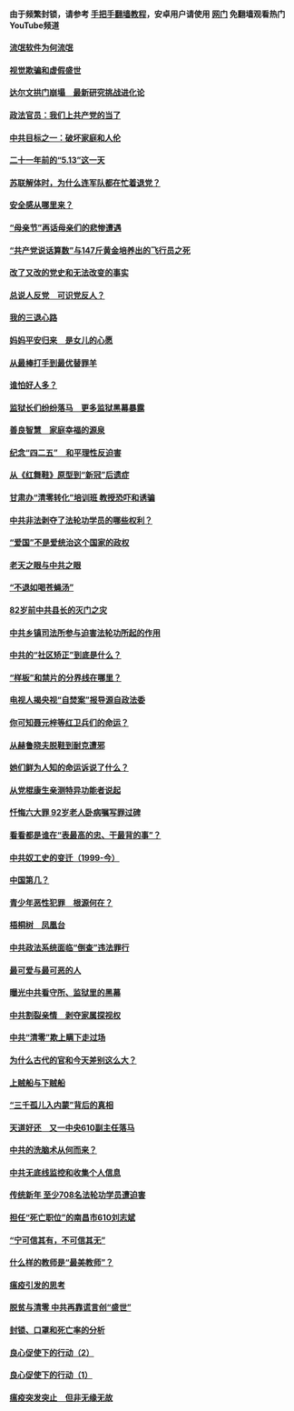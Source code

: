 #### 由于频繁封锁，请参考 [手把手翻墙教程](https://github.com/gfw-breaker/guides/wiki/)，安卓用户请使用 [网门](https://github.com/gfw-breaker/nogfw/blob/master/dl.md?t=06050201) 免翻墙观看热门YouTube频道 

#### [流氓软件为何流氓](../pages/19/426531.md?t=06050201) 

#### [视觉欺骗和虚假盛世](../pages/19/426443.md?t=06050201) 

#### [达尔文拱门崩塌　最新研究挑战进化论](../pages/19/426009.md?t=06050201) 

#### [政法官员：我们上共产党的当了](../pages/19/425351.md?t=06050201) 

#### [中共目标之一：破坏家庭和人伦](../pages/19/424454.md?t=06050201) 

#### [二十一年前的“5.13”这一天](../pages/19/424814.md?t=06050201) 

#### [苏联解体时，为什么连军队都在忙着退党？](../pages/19/424335.md?t=06050201) 

#### [安全感从哪里来？](../pages/19/424336.md?t=06050201) 

#### [“母亲节”再话母亲们的悲惨遭遇](../pages/19/424234.md?t=06050201) 

#### [“共产党说话算数”与147斤黄金培养出的飞行员之死](../pages/19/424115.md?t=06050201) 

#### [改了又改的党史和无法改变的事实](../pages/19/424037.md?t=06050201) 

#### [总说人反党　可识党反人？](../pages/19/423820.md?t=06050201) 

#### [我的三退心路](../pages/19/423876.md?t=06050201) 

#### [妈妈平安归来　是女儿的心愿](../pages/19/423947.md?t=06050201) 

#### [从最棒打手到最优替罪羊](../pages/19/423819.md?t=06050201) 

#### [谁怕好人多？](../pages/19/423774.md?t=06050201) 

#### [监狱长们纷纷落马　更多监狱黑幕暴露](../pages/19/423787.md?t=06050201) 

#### [善良智慧　家庭幸福的源泉](../pages/19/423632.md?t=06050201) 

#### [纪念“四二五”　和平理性反迫害](../pages/19/423660.md?t=06050201) 

#### [从《红舞鞋》原型到“新冠”后遗症](../pages/19/423509.md?t=06050201) 

#### [甘肃办“清零转化”培训班 教授恐吓和诱骗](../pages/19/423498.md?t=06050201) 

#### [中共非法剥夺了法轮功学员的哪些权利？](../pages/19/423392.md?t=06050201) 

#### [“爱国”不是爱统治这个国家的政权](../pages/19/423029.md?t=06050201) 

#### [老天之眼与中共之眼](../pages/19/423378.md?t=06050201) 

#### [“不退如喝苍蝇汤”](../pages/19/423287.md?t=06050201) 

#### [82岁前中共县长的灭门之灾](../pages/19/423055.md?t=06050201) 

#### [中共乡镇司法所参与迫害法轮功所起的作用](../pages/19/423064.md?t=06050201) 

#### [中共的“社区矫正”到底是什么？](../pages/19/422870.md?t=06050201) 

#### [“样板”和禁片的分界线在哪里？](../pages/19/422704.md?t=06050201) 

#### [电视人揭央视“自焚案”报导源自政法委](../pages/19/422770.md?t=06050201) 

#### [你可知聂元梓等红卫兵们的命运？](../pages/19/422848.md?t=06050201) 

#### [从赫鲁晓夫脱鞋到耐克遭邪](../pages/19/422826.md?t=06050201) 

#### [她们鲜为人知的命运诉说了什么？](../pages/19/422754.md?t=06050201) 

#### [从党棍康生亲测特异功能者说起](../pages/19/422657.md?t=06050201) 

#### [忏悔六大罪 92岁老人卧病嘱写罪过碑](../pages/19/422750.md?t=06050201) 

#### [看看都是谁在“表最高的忠、干最背的事”？](../pages/19/422703.md?t=06050201) 

#### [中共奴工史的变迁（1999-今）](../pages/19/422656.md?t=06050201) 

#### [中国第几？](../pages/19/422496.md?t=06050201) 

#### [青少年恶性犯罪　根源何在？](../pages/19/422449.md?t=06050201) 

#### [梧桐树　凤凰台](../pages/19/422442.md?t=06050201) 

#### [中共政法系统面临“倒查”违法罪行](../pages/19/422497.md?t=06050201) 

#### [最可爱与最可恶的人](../pages/19/422448.md?t=06050201) 

#### [曝光中共看守所、监狱里的黑幕](../pages/19/422390.md?t=06050201) 

#### [中共割裂亲情　剥夺家属探视权](../pages/19/422364.md?t=06050201) 

#### [中共“清零”欺上瞒下走过场](../pages/19/422306.md?t=06050201) 

#### [为什么古代的官和今天差别这么大？](../pages/19/422228.md?t=06050201) 

#### [上贼船与下贼船](../pages/19/422276.md?t=06050201) 

#### [“三千孤儿入内蒙”背后的真相](../pages/19/422229.md?t=06050201) 

#### [天道好还　又一中央610副主任落马](../pages/19/422155.md?t=06050201) 

#### [中共的洗脑术从何而来？](../pages/19/422154.md?t=06050201) 

#### [中共无底线监控和收集个人信息](../pages/19/422039.md?t=06050201) 

#### [传统新年 至少708名法轮功学员遭迫害](../pages/19/421946.md?t=06050201) 

#### [担任“死亡职位”的南昌市610刘志斌](../pages/19/421957.md?t=06050201) 

#### [“宁可信其有，不可信其无”](../pages/19/421691.md?t=06050201) 

#### [什么样的教师是“最美教师”？](../pages/19/421755.md?t=06050201) 

#### [瘟疫引发的思考](../pages/19/421594.md?t=06050201) 

#### [脱贫与清零 中共再靠谎言创“盛世”](../pages/19/421590.md?t=06050201) 

#### [封锁、口罩和死亡率的分析](../pages/19/421495.md?t=06050201) 

#### [良心促使下的行动（2）](../pages/19/421361.md?t=06050201) 

#### [良心促使下的行动（1）](../pages/19/421302.md?t=06050201) 

#### [瘟疫突发突止　但非无缘无故](../pages/19/421281.md?t=06050201) 

